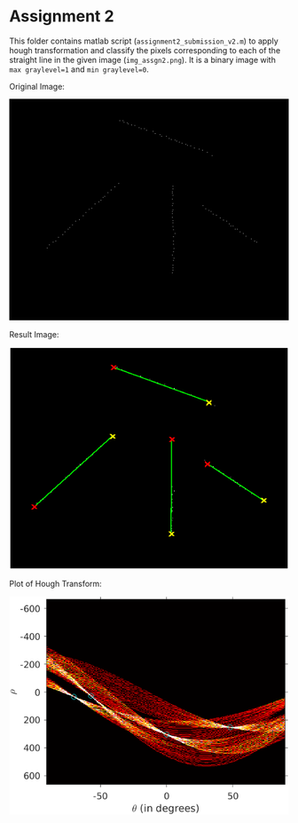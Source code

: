# Assignment 2

This folder contains matlab script (`assignment2_submission_v2.m`) to apply hough transformation and classify the pixels corresponding to each of the straight line in the given image (`img_assgn2.png`). It is a binary image with `max graylevel=1` and `min graylevel=0`.

Original Image:

![original](img_assgn2.png)

Result Image:

![result](assign2_result_img.png)

Plot of Hough Transform:

![Hough Transform](assign2_hough_transform_plot.png)

